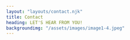 ```yaml
---
layout: "layouts/contact.njk"
title: Contact
heading: LET'S HEAR FROM YOU!
backgroundimg: "/assets/images/image1-4.jpeg"
---
```

